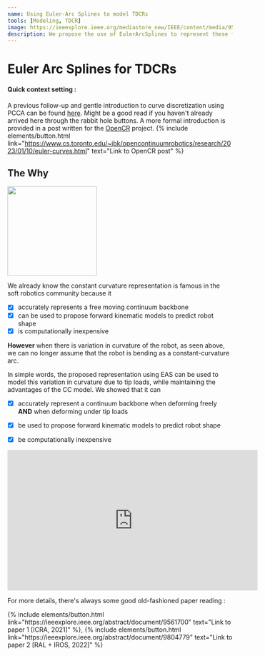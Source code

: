 ```yaml
---
name: Using Euler-Arc Splines to model TDCRs
tools: [Modeling, TDCR]
image: https://ieeexplore.ieee.org/mediastore_new/IEEE/content/media/9560720/9560666/9561700/rao1-p7-rao-large.gif
description: We propose the use of EulerArcSplines to represent these flexible robot
---
```

# Euler Arc Splines for TDCRs

#### Quick context setting :
A previous follow-up and gentle introduction to curve discretization using PCCA can be found [here](/posts/2023-07-02-intro-to-pcca). Might be a good read if you haven't already arrived here through the rabbit hole buttons.
A more formal introduction is provided in a post written for the [OpenCR](https://www.cs.toronto.edu/~jbk/opencontinuumrobotics/) project. 
{% include elements/button.html link="https://www.cs.toronto.edu/~jbk/opencontinuumrobotics/research/2023/01/10/euler-curves.html" text="Link to OpenCR post" %}



## The Why

<p class="text-center">
<img src="https://ieeexplore.ieee.org/mediastore_new/IEEE/content/media/9560720/9560666/9561700/rao1-p7-rao-large.gif" width="200" height="200" />
</p>

We already know the constant curvature representation is famous in the soft robotics community because it
- [x] accurately represents a free moving continuum backbone 
- [x] can be used to propose forward kinematic models to predict robot shape
- [x] is computationally inexpensive

**However** when there is variation in curvature of the robot, as seen above, we can no longer assume that the robot is bending as a constant-curvature arc.

In simple words, the proposed representation using EAS can be used to model this variation in curvature due to tip loads, while maintaining the advantages of the CC model. We showed that it can

- [x] accurately represent a continuum backbone when deforming freely **AND** when deforming under tip loads
- [x] be used to propose forward kinematic models to predict robot shape
- [x] be computationally inexpensive


<p class="text-center">
<iframe width="560" height="315" src="https://www.youtube.com/embed/kavIG50nVb0" title="YouTube video player" frameborder="0" allow="accelerometer; autoplay; clipboard-write; encrypted-media; gyroscope; picture-in-picture; web-share" allowfullscreen></iframe>
</p>

For more details, there's always some good old-fashioned paper reading : 
<p class="text-center">
{% include elements/button.html link="https://ieeexplore.ieee.org/abstract/document/9561700" text="Link to paper 1 [ICRA, 2021]" %}, 
{% include elements/button.html link="https://ieeexplore.ieee.org/abstract/document/9804779" text="Link to paper 2 [RAL + IROS, 2022]" %}
</p>